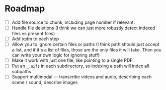 # Roadmap

- [ ] Add file source to chunk, including page number if relevant.
- [ ] Handle file deletions (I think we can just more robustly detect indexed files vs present files)
- [ ] Add tqdm to each step
- [ ] Allow you to ignore certain files or paths (I think path should just accept a list, and if it's a list of files, those are the only files it will take. Then you can write your own logic for ignoring stuff)
- [ ] Make it work with just one file, like pointing to a single PDF.
- [ ] Put an `_.aifs` in each subdirectory, so indexing a path will index all subpaths
- [ ] Support multimodal — transcribe videos and audio, describing each scene / sound, describe images
